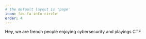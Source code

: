 ```yaml
---
# the default layout is 'page'
icon: fas fa-info-circle
order: 4
---
```


Hey, we are french people enjoying cybersecurity and playings CTF
